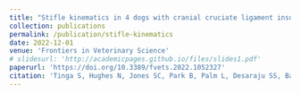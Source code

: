 ```yaml
---
title: "Stifle kinematics in 4 dogs with cranial cruciate ligament insufficiency treated by CORA-based leveling osteotomy"
collection: publications
permalink: /publication/stifle-kinematics
date: 2022-12-01
venue: 'Frontiers in Veterinary Science'
# slidesurl: 'http://academicpages.github.io/files/slides1.pdf'
paperurl: 'https://doi.org/10.3389/fvets.2022.1052327'
citation: 'Tinga S, Hughes N, Jones SC, Park B, Palm L, Desaraju SS, Banks SA, MacArthur SL and Lewis DD (2022) Stifle kinematics in 4 dogs with cranial cruciate ligament insufficiency treated by CORA-based leveling osteotomy. Front. Vet. Sci. 9:1052327. doi: 10.3389/fvets.2022.1052327'
---
```


